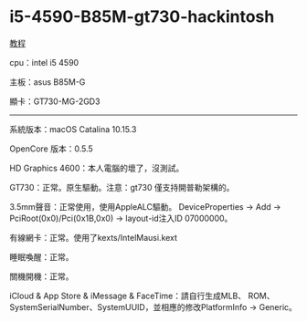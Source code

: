# i5-4590-B85M-gt730-hackintosh

[教程](https://wtfsec.org/posts/opencore-%E9%BB%91%E8%98%8B%E6%9E%9C10.15-%E7%B4%80%E9%8C%84/)
 
cpu：intel i5 4590

主板：asus B85M-G

顯卡：GT730-MG-2GD3


---

系統版本：macOS Catalina 10.15.3

OpenCore 版本：0.5.5

HD Graphics 4600：本人電腦的壞了，沒測試。

GT730：正常。原生驅動。注意：gt730 僅支持開普勒架構的。

3.5mm聲音：正常使用，使用AppleALC驅動。 DeviceProperties -> Add -> PciRoot(0x0)/Pci(0x1B,0x0) -> layout-id注入ID 07000000。

有線網卡：正常。使用了kexts/IntelMausi.kext

睡眠喚醒：正常。

關機開機：正常。

iCloud & App Store & iMessage & FaceTime：請自行生成MLB、 ROM、SystemSerialNumber、SystemUUID，並相應的修改PlatformInfo -> Generic。


